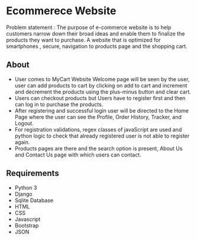 # Ecommerece Website

Problem statement : The purpose of e-commerce website is to help customers narrow down their broad ideas and enable them to finalize the products they want to purchase. A website that is optimized for smartphones , secure, navigation to products page and the shopping cart.

## About

- User comes to MyCart Website Welcome page will be seen by the user, user can add products to cart by clicking on add to cart and increment and decrement the products using the plus-minus button and clear cart.
- Users can checkout products but Users have to register first and then can log in to purchase the products.
- After registering and successful login user will be directed to the Home Page where the user can see the Profile, Order History, Tracker, and Logout. 
- For registration validations, regex classes of javaScript are used and python logic to check that already registered user is not able to register again. 
- Products pages are there and the search option is present, About Us and Contact Us page with which users can contact. 

## Requirements

- Python 3
- Django
- Sqlite Database
- HTML 
- CSS
- Javascript
- Bootstrap
- JSON
